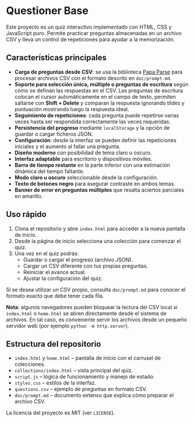 # Questioner Base

Este proyecto es un quiz interactivo implementado con HTML, CSS y JavaScript puro. Permite practicar preguntas almacenadas en un archivo CSV y lleva un control de repeticiones para ayudar a la memorización.

## Características principales

- **Carga de preguntas desde CSV**: se usa la biblioteca [Papa Parse](https://www.papaparse.com/) para procesar archivos CSV con el formato descrito en `doc/prompt.md`.
- **Soporte para selección única, múltiple o preguntas de escritura** según cómo se definan las respuestas en el CSV. Las preguntas de escritura colocan el cursor automáticamente en el campo de texto, permiten saltarse con **Shift + Delete** y comparan la respuesta ignorando tildes y puntuación mostrando luego la respuesta ideal.
- **Seguimiento de repeticiones**: cada pregunta puede repetirse varias veces hasta ser respondida correctamente las veces requeridas.
- **Persistencia del progreso** mediante `localStorage` y la opción de guardar o cargar ficheros JSON.
- **Configuración**: desde la interfaz se pueden definir las repeticiones iniciales y el aumento al fallar una pregunta.
- **Diseño moderno** con posibilidad de tema claro u oscuro.
- **Interfaz adaptable** para escritorio y dispositivos móviles.
- **Barra de tiempo restante** en la parte inferior con una estimación dinámica del tiempo faltante.
- **Modo claro u oscuro** seleccionable desde la configuración.
- **Texto de botones negro** para asegurar contraste en ambos temas.
- **Banner de error en preguntas múltiples** que resalta aciertos parciales en amarillo.

## Uso rápido

1. Clona el repositorio y abre `index.html` para acceder a la nueva pantalla de inicio.
2. Desde la página de inicio selecciona una colección para comenzar el quiz.
3. Una vez en el quiz podrás:
   - Guardar o cargar el progreso (archivo JSON).
   - Cargar un CSV diferente con tus propias preguntas.
   - Reiniciar el avance actual.
   - Ajustar la configuración del quiz.

Si se desea utilizar un CSV propio, consulta `doc/prompt.md` para conocer el formato exacto que debe tener cada fila.

**Nota**: algunos navegadores pueden bloquear la lectura del CSV local si `index.html` o `home.html` se abren directamente desde el sistema de archivos. En tal caso, es conveniente servir los archivos desde un pequeño servidor web (por ejemplo `python -m http.server`).

## Estructura del repositorio

- `index.html` y `home.html` – pantalla de inicio con el carrusel de colecciones.
- `collections/index.html` – vista principal del quiz.
- `script.js` – lógica de funcionamiento y manejo de estado.
- `styles.css` – estilos de la interfaz.
- `questions.csv` – ejemplo de preguntas en formato CSV.
- `doc/prompt.md` – documento extenso que explica cómo preparar el archivo CSV.

La licencia del proyecto es MIT (ver `LICENSE`).


